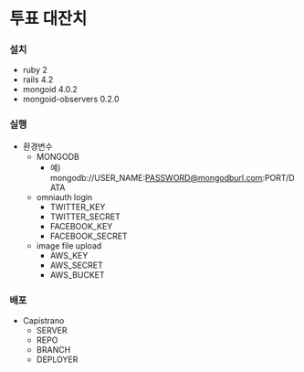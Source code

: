 투표 대잔치
========

### 설치

* ruby 2
* rails 4.2
* mongoid 4.0.2
* mongoid-observers 0.2.0


### 실행

* 환경변수
  * MONGODB
    - 예) mongodb://USER_NAME:PASSWORD@mongodburl.com:PORT/DATA
  * omniauth login
    * TWITTER_KEY
    * TWITTER_SECRET
    * FACEBOOK_KEY
    * FACEBOOK_SECRET
  * image file upload
    * AWS_KEY
    * AWS_SECRET
    * AWS_BUCKET


### 배포

* Capistrano
  * SERVER
  * REPO
  * BRANCH
  * DEPLOYER
